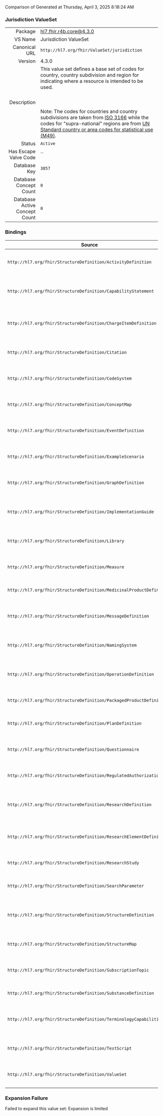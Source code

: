 Comparison of 
Generated at Thursday, April 3, 2025 8:18:24 AM

### Jurisdiction ValueSet

|      |     |
| ---: | --- |
| Package | hl7.fhir.r4b.core@4.3.0 |
| VS Name | Jurisdiction ValueSet |
| Canonical URL | `http://hl7.org/fhir/ValueSet/jurisdiction` |
| Version | 4.3.0 |
| Description | This value set defines a base set of codes for country, country subdivision and region    for indicating where a resource is intended to be used.   <br/><br/>   <br/><br/>   Note: The codes for countries and country subdivisions are taken from    [ISO 3166](https://www.iso.org/iso-3166-country-codes.html)    while the codes for "supra-national" regions are from    [UN Standard country or area codes for statistical use (M49)](http://unstats.un.org/unsd/methods/m49/m49.htm). |
| Status | `Active` |
| Has Escape Valve Code | `` |
| Database Key | `3857` |
| Database Concept Count | `0` |
| Database Active Concept Count | `0` |
### Bindings

| Source | Element | Binding | Strength | Element Short |
| ------ | ------- | ------- | -------- | ------------- |
| `http://hl7.org/fhir/StructureDefinition/ActivityDefinition` | `ActivityDefinition.jurisdiction` | `http://hl7.org/fhir/ValueSet/jurisdiction` | `Extensible` | Intended jurisdiction for activity definition (if applicable) |
| `http://hl7.org/fhir/StructureDefinition/CapabilityStatement` | `CapabilityStatement.jurisdiction` | `http://hl7.org/fhir/ValueSet/jurisdiction` | `Extensible` | Intended jurisdiction for capability statement (if applicable) |
| `http://hl7.org/fhir/StructureDefinition/ChargeItemDefinition` | `ChargeItemDefinition.jurisdiction` | `http://hl7.org/fhir/ValueSet/jurisdiction` | `Extensible` | Intended jurisdiction for charge item definition (if applicable) |
| `http://hl7.org/fhir/StructureDefinition/Citation` | `Citation.jurisdiction` | `http://hl7.org/fhir/ValueSet/jurisdiction` | `Extensible` | Intended jurisdiction for citation (if applicable) |
| `http://hl7.org/fhir/StructureDefinition/CodeSystem` | `CodeSystem.jurisdiction` | `http://hl7.org/fhir/ValueSet/jurisdiction` | `Extensible` | Intended jurisdiction for code system (if applicable) |
| `http://hl7.org/fhir/StructureDefinition/ConceptMap` | `ConceptMap.jurisdiction` | `http://hl7.org/fhir/ValueSet/jurisdiction` | `Extensible` | Intended jurisdiction for concept map (if applicable) |
| `http://hl7.org/fhir/StructureDefinition/EventDefinition` | `EventDefinition.jurisdiction` | `http://hl7.org/fhir/ValueSet/jurisdiction` | `Extensible` | Intended jurisdiction for event definition (if applicable) |
| `http://hl7.org/fhir/StructureDefinition/ExampleScenario` | `ExampleScenario.jurisdiction` | `http://hl7.org/fhir/ValueSet/jurisdiction` | `Extensible` | Intended jurisdiction for example scenario (if applicable) |
| `http://hl7.org/fhir/StructureDefinition/GraphDefinition` | `GraphDefinition.jurisdiction` | `http://hl7.org/fhir/ValueSet/jurisdiction` | `Extensible` | Intended jurisdiction for graph definition (if applicable) |
| `http://hl7.org/fhir/StructureDefinition/ImplementationGuide` | `ImplementationGuide.jurisdiction` | `http://hl7.org/fhir/ValueSet/jurisdiction` | `Extensible` | Intended jurisdiction for implementation guide (if applicable) |
| `http://hl7.org/fhir/StructureDefinition/Library` | `Library.jurisdiction` | `http://hl7.org/fhir/ValueSet/jurisdiction` | `Extensible` | Intended jurisdiction for library (if applicable) |
| `http://hl7.org/fhir/StructureDefinition/Measure` | `Measure.jurisdiction` | `http://hl7.org/fhir/ValueSet/jurisdiction` | `Extensible` | Intended jurisdiction for measure (if applicable) |
| `http://hl7.org/fhir/StructureDefinition/MedicinalProductDefinition` | `MedicinalProductDefinition.name.countryLanguage.jurisdiction` | `http://hl7.org/fhir/ValueSet/jurisdiction` | `Example` | Jurisdiction code for where this name applies |
| `http://hl7.org/fhir/StructureDefinition/MessageDefinition` | `MessageDefinition.jurisdiction` | `http://hl7.org/fhir/ValueSet/jurisdiction` | `Extensible` | Intended jurisdiction for message definition (if applicable) |
| `http://hl7.org/fhir/StructureDefinition/NamingSystem` | `NamingSystem.jurisdiction` | `http://hl7.org/fhir/ValueSet/jurisdiction` | `Extensible` | Intended jurisdiction for naming system (if applicable) |
| `http://hl7.org/fhir/StructureDefinition/OperationDefinition` | `OperationDefinition.jurisdiction` | `http://hl7.org/fhir/ValueSet/jurisdiction` | `Extensible` | Intended jurisdiction for operation definition (if applicable) |
| `http://hl7.org/fhir/StructureDefinition/PackagedProductDefinition` | `PackagedProductDefinition.legalStatusOfSupply.jurisdiction` | `http://hl7.org/fhir/ValueSet/jurisdiction` | `Example` | The place where the legal status of supply applies |
| `http://hl7.org/fhir/StructureDefinition/PlanDefinition` | `PlanDefinition.jurisdiction` | `http://hl7.org/fhir/ValueSet/jurisdiction` | `Extensible` | Intended jurisdiction for plan definition (if applicable) |
| `http://hl7.org/fhir/StructureDefinition/Questionnaire` | `Questionnaire.jurisdiction` | `http://hl7.org/fhir/ValueSet/jurisdiction` | `Extensible` | Intended jurisdiction for questionnaire (if applicable) |
| `http://hl7.org/fhir/StructureDefinition/RegulatedAuthorization` | `RegulatedAuthorization.region` | `http://hl7.org/fhir/ValueSet/jurisdiction` | `Example` | The territory in which the authorization has been granted |
| `http://hl7.org/fhir/StructureDefinition/ResearchDefinition` | `ResearchDefinition.jurisdiction` | `http://hl7.org/fhir/ValueSet/jurisdiction` | `Extensible` | Intended jurisdiction for research definition (if applicable) |
| `http://hl7.org/fhir/StructureDefinition/ResearchElementDefinition` | `ResearchElementDefinition.jurisdiction` | `http://hl7.org/fhir/ValueSet/jurisdiction` | `Extensible` | Intended jurisdiction for research element definition (if applicable) |
| `http://hl7.org/fhir/StructureDefinition/ResearchStudy` | `ResearchStudy.location` | `http://hl7.org/fhir/ValueSet/jurisdiction` | `Extensible` | Geographic region(s) for study |
| `http://hl7.org/fhir/StructureDefinition/SearchParameter` | `SearchParameter.jurisdiction` | `http://hl7.org/fhir/ValueSet/jurisdiction` | `Extensible` | Intended jurisdiction for search parameter (if applicable) |
| `http://hl7.org/fhir/StructureDefinition/StructureDefinition` | `StructureDefinition.jurisdiction` | `http://hl7.org/fhir/ValueSet/jurisdiction` | `Extensible` | Intended jurisdiction for structure definition (if applicable) |
| `http://hl7.org/fhir/StructureDefinition/StructureMap` | `StructureMap.jurisdiction` | `http://hl7.org/fhir/ValueSet/jurisdiction` | `Extensible` | Intended jurisdiction for structure map (if applicable) |
| `http://hl7.org/fhir/StructureDefinition/SubscriptionTopic` | `SubscriptionTopic.jurisdiction` | `http://hl7.org/fhir/ValueSet/jurisdiction` | `Extensible` | Intended jurisdiction of the SubscriptionTopic (if applicable) |
| `http://hl7.org/fhir/StructureDefinition/SubstanceDefinition` | `SubstanceDefinition.name.jurisdiction` | `http://hl7.org/fhir/ValueSet/jurisdiction` | `Example` | The jurisdiction where this name applies |
| `http://hl7.org/fhir/StructureDefinition/TerminologyCapabilities` | `TerminologyCapabilities.jurisdiction` | `http://hl7.org/fhir/ValueSet/jurisdiction` | `Extensible` | Intended jurisdiction for terminology capabilities (if applicable) |
| `http://hl7.org/fhir/StructureDefinition/TestScript` | `TestScript.jurisdiction` | `http://hl7.org/fhir/ValueSet/jurisdiction` | `Extensible` | Intended jurisdiction for test script (if applicable) |
| `http://hl7.org/fhir/StructureDefinition/ValueSet` | `ValueSet.jurisdiction` | `http://hl7.org/fhir/ValueSet/jurisdiction` | `Extensible` | Intended jurisdiction for value set (if applicable) |

### Expansion Failure

Failed to expand this value set: Expansion is limited

